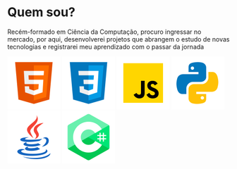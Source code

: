 # Quem sou?

Recém-formado em Ciência da Computação, procuro ingressar no mercado, por aqui, desenvolverei projetos que abrangem
o estudo de novas tecnologias e registrarei meu aprendizado com o passar da jornada

<div>
<img src="html.png" height="120">
<img src="css.png" height="120">
<img src="js.png" height="120">
 <img src="python.png" height="120">
  <img src="java.png" height="120">
  <img src="csharp.png" height="120">
 </div
